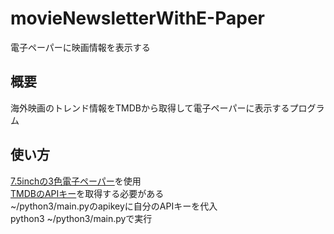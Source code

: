 # movieNewsletterWithE-Paper
電子ペーパーに映画情報を表示する

## 概要
海外映画のトレンド情報をTMDBから取得して電子ペーパーに表示するプログラム
## 使い方
[7.5inchの3色電子ペーパー](https://www.waveshare.com/wiki/7.5inch_e-Paper_HAT_(B))を使用  
[TMDBのAPIキー](https://www.themoviedb.org/documentation/api?language=ja)を取得する必要がある  
~/python3/main.pyのapikeyに自分のAPIキーを代入  
python3 ~/python3/main.pyで実行
